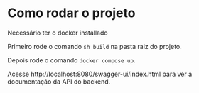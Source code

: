 


# Como rodar o projeto

Necessário ter o docker installado

Primeiro rode o comando `sh build` na pasta raiz do projeto.

Depois rode o comando `docker compose up`.

Acesse http://localhost:8080/swagger-ui/index.html para ver a documentação da API do backend.